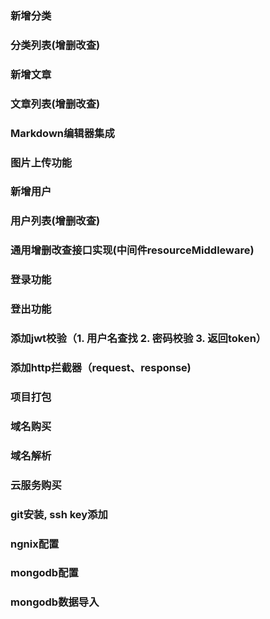 ### 新增分类
### 分类列表(增删改查)

### 新增文章
### 文章列表(增删改查)
### Markdown编辑器集成
### 图片上传功能

### 新增用户
### 用户列表(增删改查)

### 通用增删改查接口实现(中间件resourceMiddleware)

### 登录功能
### 登出功能
### 添加jwt校验（1. 用户名查找 2. 密码校验 3. 返回token）
### 添加http拦截器（request、response)

### 项目打包
### 域名购买
### 域名解析
### 云服务购买
### git安装, ssh key添加
### ngnix配置
### mongodb配置
### mongodb数据导入
